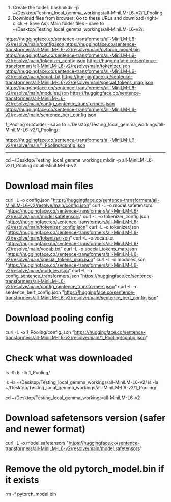 1. Create the folder:
bashmkdir -p ~/Desktop/Testing_local_gemma_workings/all-MiniLM-L6-v2/1_Pooling
2. Download files from browser:
Go to these URLs and download (right-click → Save As):
Main folder files - save to ~/Desktop/Testing_local_gemma_workings/all-MiniLM-L6-v2/:

https://huggingface.co/sentence-transformers/all-MiniLM-L6-v2/resolve/main/config.json
https://huggingface.co/sentence-transformers/all-MiniLM-L6-v2/resolve/main/pytorch_model.bin
https://huggingface.co/sentence-transformers/all-MiniLM-L6-v2/resolve/main/tokenizer_config.json
https://huggingface.co/sentence-transformers/all-MiniLM-L6-v2/resolve/main/tokenizer.json
https://huggingface.co/sentence-transformers/all-MiniLM-L6-v2/resolve/main/vocab.txt
https://huggingface.co/sentence-transformers/all-MiniLM-L6-v2/resolve/main/special_tokens_map.json
https://huggingface.co/sentence-transformers/all-MiniLM-L6-v2/resolve/main/modules.json
https://huggingface.co/sentence-transformers/all-MiniLM-L6-v2/resolve/main/config_sentence_transformers.json
https://huggingface.co/sentence-transformers/all-MiniLM-L6-v2/resolve/main/sentence_bert_config.json

1_Pooling subfolder - save to ~/Desktop/Testing_local_gemma_workings/all-MiniLM-L6-v2/1_Pooling/:

https://huggingface.co/sentence-transformers/all-MiniLM-L6-v2/resolve/main/1_Pooling/config.json



************************************************************************************************************


cd ~/Desktop/Testing_local_gemma_workings
mkdir -p all-MiniLM-L6-v2/1_Pooling
cd all-MiniLM-L6-v2

# Download main files
curl -L -o config.json "https://huggingface.co/sentence-transformers/all-MiniLM-L6-v2/resolve/main/config.json"
curl -L -o model.safetensors "https://huggingface.co/sentence-transformers/all-MiniLM-L6-v2/resolve/main/model.safetensors"
curl -L -o tokenizer_config.json "https://huggingface.co/sentence-transformers/all-MiniLM-L6-v2/resolve/main/tokenizer_config.json"
curl -L -o tokenizer.json "https://huggingface.co/sentence-transformers/all-MiniLM-L6-v2/resolve/main/tokenizer.json"
curl -L -o vocab.txt "https://huggingface.co/sentence-transformers/all-MiniLM-L6-v2/resolve/main/vocab.txt"
curl -L -o special_tokens_map.json "https://huggingface.co/sentence-transformers/all-MiniLM-L6-v2/resolve/main/special_tokens_map.json"
curl -L -o modules.json "https://huggingface.co/sentence-transformers/all-MiniLM-L6-v2/resolve/main/modules.json"
curl -L -o config_sentence_transformers.json "https://huggingface.co/sentence-transformers/all-MiniLM-L6-v2/resolve/main/config_sentence_transformers.json"
curl -L -o sentence_bert_config.json "https://huggingface.co/sentence-transformers/all-MiniLM-L6-v2/resolve/main/sentence_bert_config.json"

# Download pooling config
curl -L -o 1_Pooling/config.json "https://huggingface.co/sentence-transformers/all-MiniLM-L6-v2/resolve/main/1_Pooling/config.json"

# Check what was downloaded
ls -lh
ls -lh 1_Pooling/


ls -la ~/Desktop/Testing_local_gemma_workings/all-MiniLM-L6-v2/
ls -la ~/Desktop/Testing_local_gemma_workings/all-MiniLM-L6-v2/1_Pooling/




cd ~/Desktop/Testing_local_gemma_workings/all-MiniLM-L6-v2

# Download safetensors version (safer and newer format)
curl -L -o model.safetensors "https://huggingface.co/sentence-transformers/all-MiniLM-L6-v2/resolve/main/model.safetensors"

# Remove the old pytorch_model.bin if it exists
rm -f pytorch_model.bin
